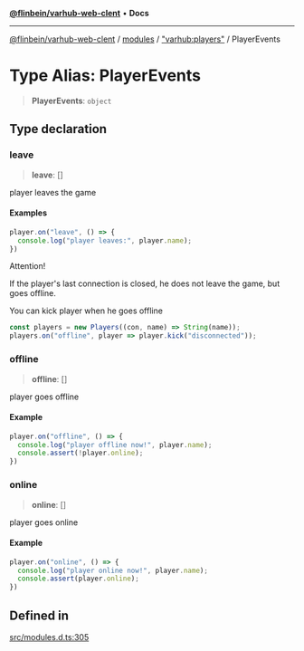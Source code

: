 [**@flinbein/varhub-web-clent**](../../../../README.md) • **Docs**

***

[@flinbein/varhub-web-clent](../../../../README.md) / [modules](../../../README.md) / ["varhub:players"](../README.md) / PlayerEvents

# Type Alias: PlayerEvents

> **PlayerEvents**: `object`

## Type declaration

### leave

> **leave**: []

player leaves the game

#### Examples

```typescript
player.on("leave", () => {
  console.log("player leaves:", player.name);
})
```

Attention!

If the player's last connection is closed, he does not leave the game, but goes offline.

You can kick player when he goes offline

```typescript
const players = new Players((con, name) => String(name));
players.on("offline", player => player.kick("disconnected"));
```

### offline

> **offline**: []

player goes offline

#### Example

```typescript
player.on("offline", () => {
  console.log("player offline now!", player.name);
  console.assert(!player.online);
})
```

### online

> **online**: []

player goes online

#### Example

```typescript
player.on("online", () => {
  console.log("player online now!", player.name);
  console.assert(player.online);
})
```

## Defined in

[src/modules.d.ts:305](https://github.com/flinbein/varhub-web-client/blob/4a94dc210f3c914d7323a6335e147e209d01f647/src/modules.d.ts#L305)
